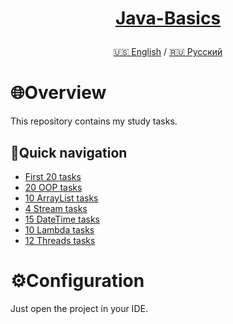 <h1>
<p align="center">
<a href="https://github.com/GnomeShift/Java-basics" target="_blank" rel="noopener noreferrer">Java-Basics</a>
</p>
</h1>

<p align="center">
 <a href="/README.md">🇺🇸 English</a>
 /
  <a href="/README-ru.md">🇷🇺 Русский</a>
</p>

# 🌐Overview
This repository contains my study tasks.

## 🚀Quick navigation
* [First 20 tasks](Tasks/First20/src)
* [20 OOP tasks](Tasks/OOP20/src)
* [10 ArrayList tasks](Tasks/ArrayList10/src)
* [4 Stream tasks](Tasks/Stream4/src)
* [15 DateTime tasks](Tasks/DateTime15/src)
* [10 Lambda tasks](Tasks/Lambda10/src)
* [12 Threads tasks](Tasks/Threads12/src)

# ⚙️Configuration
Just open the project in your IDE.
